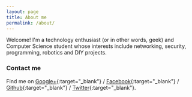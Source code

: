 ```yaml
---
layout: page
title: About me
permalink: /about/
---
```


Welcome! I'm a technology enthusiast (or in other words, geek) and Computer Science student whose interests include networking, security, programming, robotics and DIY projects.

### Contact me

Find me on [Google+][google]{:target="_blank"} / [Facebook][facebook]{:target="_blank"} / [Github][github]{:target="_blank"} / [Twitter][Twitter]{:target="_blank"}.


[github]: https://github.com/dariusbakunas
[google]: https://plus.google.com/+DariusBakunas
[facebook]: https://facebook.com/darius.bakunas
[twitter]: https://twitter.com/dariusbakunas

